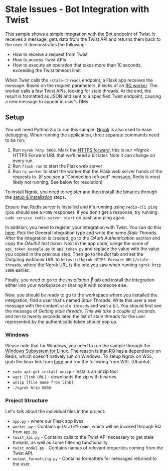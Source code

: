 # Stale Issues - Bot Integration with Twist

This sample shows a simple integration with the [Bot](https://developer.twist.com/v3/#bot) endpoint of Twist. It receives a message, gets data from the Twist API and returns them back to the user. It demonstrates the following:
* How to receive a request from Twist
* How to access Twist APIs
* How to execute an operation that takes more than 10 seconds, exceeding the Twist timeout limit

When Twist calls the `/stale-threads` endpoint, a Flask app receives the message. Based on the request parameters, it kicks of an [RQ worker](https://python-rq.org/). The worker calls a few Twist APIs, looking for stale threads. At the end, the result is formatted as JSON and sent to a specified Twist endpoint, causing a new message to appear in user's DMs.

## Setup

You will need Python 3.x to run this sample. [Ngrok](https://ngrok.com/) is also used to ease debugging. When running the application, three separate commands need to be run:
1. Run `ngrok http 5000`. Mark the [HTTPS forward](https://share.getcloudapp.com/E0uEDvvy), this is our *Ngrok HTTPS Forward URL that we'll need a bit later. Note it can change on every run.
2. Run `flask run` to start the Flask web server
3. Run `rq worker` to start the worker that the Flask web server hands of the requests to. (if you see a "Connection refused" message, Redis is most likely not running. See below for resolution)

To install [Ngrok](https://ngrok.com/), you need to register and then install the binaries through the [setup & installation](https://dashboard.ngrok.com/get-started) steps.

Ensure that Redis server is installed and it's running using `redis-cli ping` (you should see a `PONG` response). If you don't get a response, try running `sudo service redis-server start` on bash and ping again.

In addition, you need to register your integration with Twist. You can do this [here](https://twist.com/integrations/build). Pick the General Integration type and write the name *Stale Threads*. After the integration is created, go to the *OAuth Authentication* section and copy the *OAuth2 test token*. Next in the app code, cange the name of `api_token_example.py` to `api_token.py` and replace the value with the value you copied in the previous step. Then go to the *Bot* tab and set the *Outgoing webhook URL* to `https://[Ngrok HTTPS Forward URL]/stale-threads`, where the Ngrok URL is the one you saw when running `ngrok http 5000` earlier.

Finally, you need to go to the *Installation 🚀* tab and install the integration either into your workspace or sharing it with someone else.

Now, you should be ready to go to the workspace where you installed the integration, find a user that's named *Stale Threads*. Write this user a new message with the content `stale threads` and wait a bit. You should first see the message of *Getting stale threads. This will take a couple of seconds.* and ten to twenty seconds later, the list of stale threads for the user represented by the authenticatio token should pop up.

### Windows

Please note that for Windows, you need to run the sample through the [Windows Subsystem for Linux](https://docs.microsoft.com/en-us/windows/wsl/install-win10). The reason is that RQ has a dependancy on Redis, which doesn't natively run on Windows. To setup Ngrok on WSL, grab the linux link from [here](https://dashboard.ngrok.com/get-started) and run the following from WSL (Ubuntu):
* `sudo apt-get install unzip` - installs an unzip tool
* `wget [link URL]` - downloads the zip with binaries
* `unzip [file name from link]`
* `./ngrok http 5000`

### Project Structure

Let's talk about the individual files in the project:
* `app.py` - where our Flask app lives
* `worker.py` - Contains `getStaleThreads` which will be invoked through RQ from `app.py`
* `twist_api.py` - Contains calls to the Twist API necessary to get stale threads, as well as some filtering functionality.
* `twist_model.py` - Contains names of relevant properties coming from the Twist API.
* `output_formatting.py` - Contains formatters for messages returned to the user.
